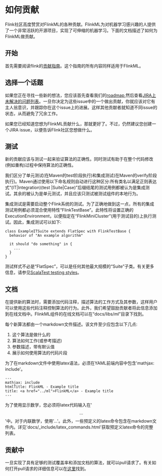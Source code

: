  $$ \newcommand{\R}{\mathbb{R}} \newcommand{\E}{\mathbb{E}} \newcommand{\x}{\mathbf{x}} \newcommand{\y}{\mathbf{y}} \newcommand{\wv}{\mathbf{w}} \newcommand{\av}{\mathbf{\alpha}} \newcommand{\bv}{\mathbf{b}} \newcommand{\N}{\mathbb{N}} \newcommand{\id}{\mathbf{I}} \newcommand{\ind}{\mathbf{1}} \newcommand{\0}{\mathbf{0}} \newcommand{\unit}{\mathbf{e}} \newcommand{\one}{\mathbf{1}} \newcommand{\zero}{\mathbf{0}} \newcommand\rfrac[2]{^{#1}\!/_{#2}} \newcommand{\norm}[1]{\left\lVert#1\right\rVert} $$

# 如何贡献

Flink社区高度赞赏对FlinkML的各种贡献。FlinkML为对机器学习感兴趣的人提供了一个非常活跃的开源项目，实现了可伸缩的机器学习。下面的文档描述了如何为FlinkML做贡献。

## 开始

首先需要阅读flink的[贡献指南](http://flink.apache.org/how-to-contribute.html)。这个指南的所有内容同样适用于FlinkML。

## 选择一个话题

如果您正在寻找一些新的想法，您应该首先查看我们的[roadmap](https://cwiki.apache.org/confluence/display/FLINK/FlinkML%3A+Vision+and+Roadmap),然后查看[JIRA上未解决的问题列表](https://issues.apache.org/jira/issues/?jql=component%20%3D%20%22Machine%20Learning%20Library%22%20AND%20project%20%3D%20FLINK%20AND%20resolution%20%3D%20Unresolved%20ORDER%20BY%20priority%20DESC)。一旦你决定为这些issue中的一个做出贡献，你就应该对它有主人翁意识，并跟踪你在这个issue上的进展。这样其他贡献者就知道不同issue的状态，从而避免了冗余工作。

如果您已经知道您想为FlinkML贡献什么，那就更好了。不过，仍然建议您创建一个JIRA issue，以便告诉Flink社区您想做什么。

## 测试

新的贡献应该与测试一起来验证算法的正确性。同时测试有助于在整个代码修改(例如重构)过程中保持算法的正确性。

我们区分了单元测试(在Maven的test阶段执行)和集成测试(在Maven的verify阶段执行)。Maven通过使用以下命名规则自动进行这种区分:所有类名以满足正则表达式“(IT|Integration)(test |Suite|Case)”后缀结尾的测试用例都被认为是集成测试。其余的被认为是单元测试，并且应该只测试被测试组件的本地行为。

集成测试是需要启动整个Flink系统的测试。为了正确地做到这一点，所有的集成测试用例都必须混合使用特性“FlinkTestBase”。此特性将设置正确的ExecutionEnvironment，以便指定在“FlinkMiniCluster”(用于测试目的)上执行测试。因此，集成测试可以如下:

```
class ExampleITSuite extends FlatSpec with FlinkTestBase {
  behavior of "An example algorithm"

  it should "do something" in {
    ...
  }
}
```

测试样式不必是“FlatSpec”，可以是任何其他最大规模的“Suite”子类。有关更多信息，请参见[ScalaTest testing styles](http://scalatest.org/user_guide/selecting_a_style)。

## 文档

在提供新的算法时，需要添加代码注释，描述算法的工作方式及其参数，这样用户可以使用这些代码注释控制算法的行为。此外，我们希望鼓励贡献者将此信息添加到在线文档中。FlinkML组件的在线文档可以在“docs/libs/ml”目录下找到。

每个新算法都由一个markdown文件描述。该文件至少应包含以下几点:

1.  这个算法是做什么的
2.  算法如何工作(或参考描述)
3.  参数描述，带有默认值
4.  展示如何使用算法的代码片段

为了在markdown文件中使用latex语法，必须在YAML前端内容中包含'mathjax: include'。


```
---
mathjax: include
htmlTitle: FlinkML - Example title
title: <a href="../ml">FlinkML</a> - Example title
---
```

为了使用显示数学，您必须将latex代码输入在'$$…$$'中。对于内联数学，使用'$…$'。此外，一些预定义的latex命令包含在markdown文件内。详见'docs/_include/latex_commands.html'获取预定义latex命令的完整列表。

## 贡献中

一旦实现了具有足够的测试覆盖率和添加文档的算法，就可以pull请求了。有关如何打开pull请求的详细信息可以在[这里](http://flink.apache.org/how-to-contribute.html#contributing-code--documentation)找到。



